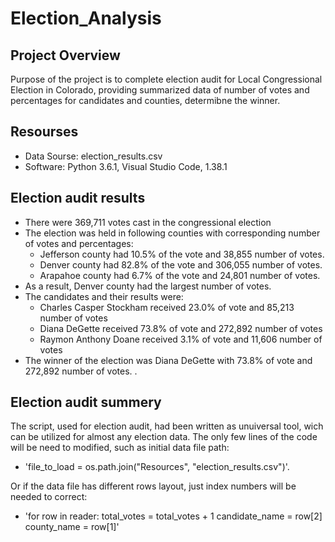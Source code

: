 # Election_Analysis

## Project Overview
Purpose of the project is to complete election audit for Local Congressional Election in Colorado, providing summarized data of number of votes and percentages for candidates and counties, determibne the winner.

## Resourses
- Data Sourse: election_results.csv
- Software: Python 3.6.1, Visual Studio Code, 1.38.1

## Election audit results
- There were 369,711 votes cast in the congressional election
- The election was held in following counties with corresponding number of votes and percentages:
    - Jefferson county had 10.5% of the vote and 38,855 number of votes.
    - Denver county had 82.8% of the vote and 306,055 number of votes.
    - Arapahoe county had 6.7% of the vote and 24,801 number of votes.
- As a result, Denver county had the largest number of votes.
- The candidates and their results were:
    - Charles Casper Stockham received 23.0% of vote and 85,213 number of votes
    - Diana DeGette received 73.8% of vote and 272,892 number of votes
    - Raymon Anthony Doane received 3.1% of vote and 11,606 number of votes 
- The winner of the election was Diana DeGette with 73.8% of vote and 272,892 number of votes. .

## Election audit summery
The script, used for election audit, had been written as unuiversal tool, wich can be utilized for almost any election data.
The only few lines of the code will be need to modified, such as initial data file path:
- 'file_to_load = os.path.join("Resources", "election_results.csv")'.

Or if the data file has different rows layout, just index numbers will be needed to correct:
- 'for row in reader:
    total_votes = total_votes + 1
    candidate_name = row[2]
    county_name = row[1]'

